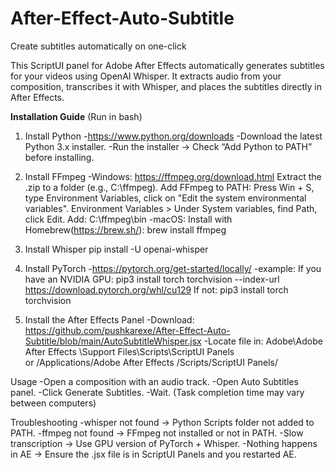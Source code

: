 # After-Effect-Auto-Subtitle
Create subtitles automatically on one-click

This ScriptUI panel for Adobe After Effects automatically generates subtitles for your videos using OpenAI Whisper.
It extracts audio from your composition, transcribes it with Whisper, and places the subtitles directly in After Effects.

**Installation Guide** (Run in bash)
1. Install Python
   -https://www.python.org/downloads
   -Download the latest Python 3.x installer.
   -Run the installer → Check “Add Python to PATH” before installing.

2. Install FFmpeg
   -Windows:
     https://ffmpeg.org/download.html
     Extract the .zip to a folder (e.g., C:\ffmpeg).
     Add FFmpeg to PATH:
       Press Win + S, type Environment Variables, click on "Edit the system environmental variables".
       Environment Variables > Under System variables, find Path, click Edit. Add: C:\ffmpeg\bin
   -macOS:
     Install with Homebrew(https://brew.sh/):
       brew install ffmpeg

3. Install Whisper
     pip install -U openai-whisper

4. Install PyTorch
   -https://pytorch.org/get-started/locally/
     -example:
       If you have an NVIDIA GPU:
           pip3 install torch torchvision --index-url https://download.pytorch.org/whl/cu129
         If not:
           pip3 install torch torchvision

5. Install the After Effects Panel
   -Download: https://github.com/pushkarexe/After-Effect-Auto-Subtitle/blob/main/AutoSubtitleWhisper.jsx
     -Locate file in:
       Adobe\Adobe After Effects <version>\Support Files\Scripts\ScriptUI Panels\
       or
       /Applications/Adobe After Effects <version>/Scripts/ScriptUI Panels/



Usage
  -Open a composition with an audio track.
  -Open Auto Subtitles panel.
  -Click Generate Subtitles.
  -Wait. (Task completion time may vary between computers)

Troubleshooting
  -whisper not found → Python Scripts folder not added to PATH.
  -ffmpeg not found → FFmpeg not installed or not in PATH.
  -Slow transcription → Use GPU version of PyTorch + Whisper.
  -Nothing happens in AE → Ensure the .jsx file is in ScriptUI Panels and you restarted AE.
